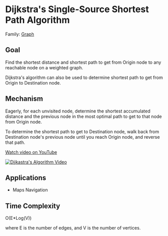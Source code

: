 # Dijkstra's Single-Source Shortest Path Algorithm

Family: [Graph](../)

## Goal

Find the shortest distance and shortest path to get from Origin node to any reachable node on a weighted graph.

Dijkstra's algorithm can also be used to determine shortest path to get from Origin to Destination node.

## Mechanism

Eagerly, for each unvisited node, determine the shortest accumulated distance and the previous node in the most optimal path to get to that node from Origin node.

To determine the shortest path to get to Destination node, walk back from Destination node's previous node until you reach Origin node, and reverse that path.

[Watch video on YouTube](https://www.youtube.com/watch?v=pVfj6mxhdMw)

[![Dijkastra's Algorithm Video](https://img.youtube.com/vi/pVfj6mxhdMw/0.jpg)](https://www.youtube.com/watch?v=pVfj6mxhdMw "Watch video on YouTube")


## Applications

- Maps Navigation

## Time Complexity

O(E*Log(V))

where E is the number of edges, and V is the number of vertices.

